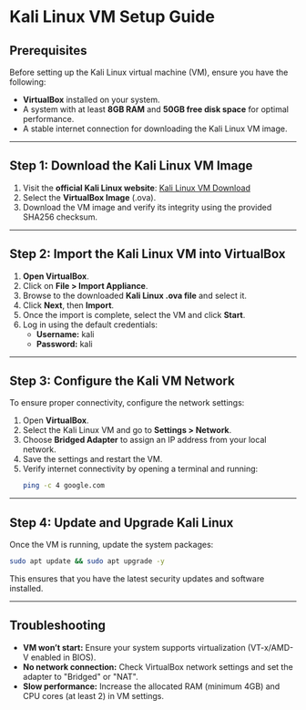 # Kali Linux VM Setup Guide

## Prerequisites
Before setting up the Kali Linux virtual machine (VM), ensure you have the following:
- **VirtualBox** installed on your system.
- A system with at least **8GB RAM** and **50GB free disk space** for optimal performance.
- A stable internet connection for downloading the Kali Linux VM image.

---

## Step 1: Download the Kali Linux VM Image
1. Visit the **official Kali Linux website**: [Kali Linux VM Download](https://www.kali.org/get-kali/#kali-virtual-machines)
2. Select the **VirtualBox Image** (.ova).
3. Download the VM image and verify its integrity using the provided SHA256 checksum.

---

## Step 2: Import the Kali Linux VM into VirtualBox
1. **Open VirtualBox**.
2. Click on **File > Import Appliance**.
3. Browse to the downloaded **Kali Linux .ova file** and select it.
4. Click **Next**, then **Import**.
5. Once the import is complete, select the VM and click **Start**.
6. Log in using the default credentials:
   - **Username:** kali
   - **Password:** kali

---

## Step 3: Configure the Kali VM Network
To ensure proper connectivity, configure the network settings:
1. Open **VirtualBox**.
2. Select the Kali Linux VM and go to **Settings > Network**.
3. Choose **Bridged Adapter** to assign an IP address from your local network.
4. Save the settings and restart the VM.
5. Verify internet connectivity by opening a terminal and running:
   ```bash
   ping -c 4 google.com
   ```

---

## Step 4: Update and Upgrade Kali Linux
Once the VM is running, update the system packages:
```bash
sudo apt update && sudo apt upgrade -y
```
This ensures that you have the latest security updates and software installed.

---

## Troubleshooting
- **VM won’t start:** Ensure your system supports virtualization (VT-x/AMD-V enabled in BIOS).
- **No network connection:** Check VirtualBox network settings and set the adapter to "Bridged" or "NAT".
- **Slow performance:** Increase the allocated RAM (minimum 4GB) and CPU cores (at least 2) in VM settings.
